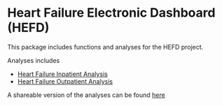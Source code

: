 # Heart Failure Electronic Dashboard (HEFD)

This package includes functions and analyses for the HEFD project.


Analyses includes

- [Heart Failure Inpatient Analysis](https://pages.github.sydney.edu.au/speed-extract/hefd/articles/inpatient_analysis.html)
- [Heart Failure Outpatient Analysis](https://pages.github.sydney.edu.au/speed-extract/hefd/articles/outpatient.html)

A shareable version of the analyses can be found [here](https://github.sydney.edu.au/speed-extract/hefd/tree/master/doc)
